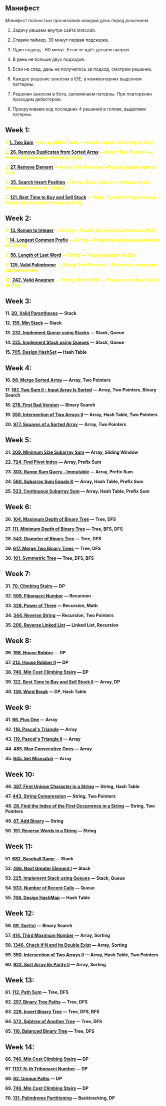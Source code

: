 ## Манифест
_Манифест полностью прочитываю каждый день перед решением._

1. Задачу решаем внутри сайта _leetcode_.

2. Ставим таймер. 30 минут первая подсказка.

3. Один подход - 60 минут. Если не идёт делаем прерыв.

4. В день не больше двух подходов.

5. Если на след. день не получилось за подход, смотрим решение.

6. Каждое решение заносим в IDE, в комментариях выделяем паттерны.

7. Решения заносим в бота, запоминаем патерны. При повторении проходим дебаггером.

8. Прокручиваем код последних 4 решений в голове, выделяем патерны.



## Week 1:

**<span style="color:yellow;">1. [1. Two Sum](https://leetcode.com/problems/two-sum/) — Array, Hash Table. — Решил через hash-map за O(n)**

**<span style="color:yellow;">2. [26. Remove Duplicates from Sorted Array](https://leetcode.com/problems/remove-duplicates-from-sorted-array/) — Array, Two Pointers — Решил двумя указателями за O(n)**

**<span style="color:yellow;">3. [27. Remove Element](https://leetcode.com/problems/remove-element/) — Array, Two Pointers — Решил указателем за O(n)**

**<span style="color:yellow;">4. [35. Search Insert Position](https://leetcode.com/problems/search-insert-position/) — Array, Binary Search — Решил через бинарный поиск за O(log n)**

**<span style="color:yellow;">5. [121. Best Time to Buy and Sell Stock](https://leetcode.com/problems/best-time-to-buy-and-sell-stock/) — Array, Dynamic Programming — Решил двумя указателями за O(n)**

## Week 2:
**<span style="color:yellow;">6. [13. Roman to Integer](https://leetcode.com/problems/roman-to-integer/) — String — Решил двумя указателями за O(n)**

**<span style="color:yellow;">7. [14. Longest Common Prefix](https://leetcode.com/problems/longest-common-prefix/) — String — Решил вложенными циклами за O(n^2)**

**<span style="color:yellow;">8. [58. Length of Last Word](https://leetcode.com/problems/length-of-last-word/) — String — Решил циклом за O(n)**

**<span style="color:yellow;">9. [125. Valid Palindrome](https://leetcode.com/problems/valid-palindrome/) — String, Two Pointers — Решил регулярными выражениями**

**<span style="color:yellow;">10. [242. Valid Anagram](https://leetcode.com/problems/valid-anagram/) — String, Hash Table — Решил через hash_table за O(n)**

## Week 3:

**11. [20. Valid Parentheses](https://leetcode.com/problems/valid-parentheses/) — Stack**

**12. [155. Min Stack](https://leetcode.com/problems/min-stack/) — Stack**

**13. [232. Implement Queue using Stacks](https://leetcode.com/problems/implement-queue-using-stacks/) — Stack, Queue**

**14. [225. Implement Stack using Queues](https://leetcode.com/problems/implement-stack-using-queues/) — Stack, Queue**

**15. [705. Design HashSet](https://leetcode.com/problems/design-hashset/) — Hash Table**

## Week 4:

**16. [88. Merge Sorted Array](https://leetcode.com/problems/merge-sorted-array/) — Array, Two Pointers**

**17. [167. Two Sum II - Input Array Is Sorted](https://leetcode.com/problems/two-sum-ii-input-array-is-sorted/) — Array, Two Pointers, Binary Search**

**18. [278. First Bad Version](https://leetcode.com/problems/first-bad-version/) — Binary Search**

**19. [350. Intersection of Two Arrays II](https://leetcode.com/problems/intersection-of-two-arrays-ii/) — Array, Hash Table, Two Pointers**

**20. [977. Squares of a Sorted Array](https://leetcode.com/problems/squares-of-a-sorted-array/) — Array, Two Pointers**

## Week 5:

**21. [209. Minimum Size Subarray Sum](https://leetcode.com/problems/minimum-size-subarray-sum/) — Array, Sliding Window**

**22. [724. Find Pivot Index](https://leetcode.com/problems/find-pivot-index/) — Array, Prefix Sum**

**23. [303. Range Sum Query - Immutable](https://leetcode.com/problems/range-sum-query-immutable/) — Array, Prefix Sum**

**24. [560. Subarray Sum Equals K](https://leetcode.com/problems/subarray-sum-equals-k/) — Array, Hash Table, Prefix Sum**

**25. [523. Continuous Subarray Sum](https://leetcode.com/problems/continuous-subarray-sum/) — Array, Hash Table, Prefix Sum**

## Week 6:

**26. [104. Maximum Depth of Binary Tree](https://leetcode.com/problems/maximum-depth-of-binary-tree/) — Tree, DFS**

**27. [111. Minimum Depth of Binary Tree](https://leetcode.com/problems/minimum-depth-of-binary-tree/) — Tree, BFS, DFS**

**28. [543. Diameter of Binary Tree](https://leetcode.com/problems/diameter-of-binary-tree/) — Tree, DFS**

**29. [617. Merge Two Binary Trees](https://leetcode.com/problems/merge-two-binary-trees/) — Tree, DFS**

**30. [101. Symmetric Tree](https://leetcode.com/problems/symmetric-tree/) — Tree, DFS, BFS**

## Week 7:

**31. [70. Climbing Stairs](https://leetcode.com/problems/climbing-stairs/) — DP**

**32. [509. Fibonacci Number](https://leetcode.com/problems/fibonacci-number/) — Recursion**

**33. [326. Power of Three](https://leetcode.com/problems/power-of-three/) — Recursion, Math**

**34. [344. Reverse String](https://leetcode.com/problems/reverse-string/) — Recursion, Two Pointers**

**35. [206. Reverse Linked List](https://leetcode.com/problems/reverse-linked-list/) — Linked List, Recursion**

## Week 8:

**36. [198. House Robber](https://leetcode.com/problems/house-robber/) — DP**

**37. [213. House Robber II](https://leetcode.com/problems/house-robber-ii/) — DP**

**38. [746. Min Cost Climbing Stairs](https://leetcode.com/problems/min-cost-climbing-stairs/) — DP**

**39. [122. Best Time to Buy and Sell Stock II](https://leetcode.com/problems/best-time-to-buy-and-sell-stock-ii/) — Array, DP**

**40. [139. Word Break](https://leetcode.com/problems/word-break/) — DP, Hash Table**

## Week 9:

**41. [66. Plus One](https://leetcode.com/problems/plus-one/) — Array**

**42. [118. Pascal's Triangle](https://leetcode.com/problems/pascals-triangle/) — Array**

**43. [119. Pascal's Triangle II](https://leetcode.com/problems/pascals-triangle-ii/) — Array**

**44. [485. Max Consecutive Ones](https://leetcode.com/problems/max-consecutive-ones/) — Array**

**45. [645. Set Mismatch](https://leetcode.com/problems/set-mismatch/) — Array**

## Week 10:

**46. [387. First Unique Character in a String](https://leetcode.com/problems/first-unique-character-in-a-string/) — String, Hash Table**

**47. [443. String Compression](https://leetcode.com/problems/string-compression/) — String, Two Pointers**

**48. [28. Find the Index of the First Occurrence in a String](https://leetcode.com/problems/find-the-index-of-the-first-occurrence-in-a-string/) — String, Two Pointers**

**49. [67. Add Binary](https://leetcode.com/problems/add-binary/) — String**

**50. [151. Reverse Words in a String](https://leetcode.com/problems/reverse-words-in-a-string/) — String**

## Week 11:

**51. [682. Baseball Game](https://leetcode.com/problems/baseball-game/) — Stack**

**52. [496. Next Greater Element I](https://leetcode.com/problems/next-greater-element-i/) — Stack**

**53. [225. Implement Stack using Queues](https://leetcode.com/problems/implement-stack-using-queues/) — Stack, Queue**

**54. [933. Number of Recent Calls](https://leetcode.com/problems/number-of-recent-calls/) — Queue**

**55. [706. Design HashMap](https://leetcode.com/problems/design-hashmap/) — Hash Table**

## Week 12:

**56. [69. Sqrt(x)](https://leetcode.com/problems/sqrtx/) — Binary Search**

**57. [414. Third Maximum Number](https://leetcode.com/problems/third-maximum-number/) — Array, Sorting**

**58. [1346. Check If N and Its Double Exist](https://leetcode.com/problems/check-if-n-and-its-double-exist/) — Array, Sorting**

**59. [350. Intersection of Two Arrays II](https://leetcode.com/problems/intersection-of-two-arrays-ii/) — Array, Hash Table, Two Pointers**

**60. [922. Sort Array By Parity II](https://leetcode.com/problems/sort-array-by-parity-ii/) — Array, Sorting**

## Week 13:

**61. [112. Path Sum](https://leetcode.com/problems/path-sum/) — Tree, DFS**

**62. [257. Binary Tree Paths](https://leetcode.com/problems/binary-tree-paths/) — Tree, DFS**

**63. [226. Invert Binary Tree](https://leetcode.com/problems/invert-binary-tree/) — Tree, DFS, BFS**

**64. [572. Subtree of Another Tree](https://leetcode.com/problems/subtree-of-another-tree/) — Tree, DFS**

**65. [110. Balanced Binary Tree](https://leetcode.com/problems/balanced-binary-tree/) — Tree, DFS**

## Week 14:

**66. [746. Min Cost Climbing Stairs](https://leetcode.com/problems/min-cost-climbing-stairs/) — DP**

**67. [1137. N-th Tribonacci Number](https://leetcode.com/problems/n-th-tribonacci-number/) — DP**

**68. [62. Unique Paths](https://leetcode.com/problems/unique-paths/) — DP**

**69. [746. Min Cost Climbing Stairs](https://leetcode.com/problems/min-cost-climbing-stairs/) — DP**

**70. [131. Palindrome Partitioning](https://leetcode.com/problems/palindrome-partitioning/) — Backtracking, DP**
